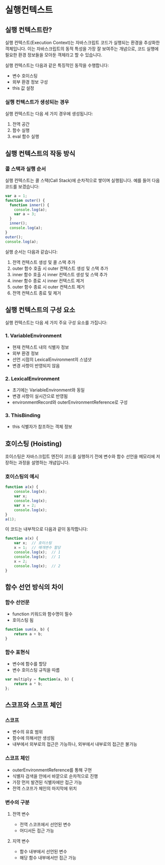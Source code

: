 # 실행컨텍스트

## 실행 컨텍스트란?

실행 컨텍스트(Execution Context)는 자바스크립트 코드가 실행되는 환경을 추상화한 객체입니다. 이는 자바스크립트의 동적 특성을 가장 잘 보여주는 개념으로, 코드 실행에 필요한 환경 정보들을 모아둔 객체라고 할 수 있습니다.

실행 컨텍스트는 다음과 같은 특징적인 동작을 수행합니다:
- 변수 호이스팅
- 외부 환경 정보 구성
- this 값 설정

### 실행 컨텍스트가 생성되는 경우

실행 컨텍스트는 다음 세 가지 경우에 생성됩니다:
1. 전역 공간
2. 함수 실행
3. eval 함수 실행

## 실행 컨텍스트의 작동 방식

### 콜 스택과 실행 순서

실행 컨텍스트는 콜 스택(Call Stack)에 순차적으로 쌓이며 실행됩니다. 예를 들어 다음 코드를 보겠습니다:

```javascript
var a = 1;
function outer() {
  function inner() {
    console.log(a);
    var a = 3;
  }
  inner();
  console.log(a);
}
outer();
console.log(a);
```

실행 순서는 다음과 같습니다:

1. 전역 컨텍스트 생성 및 콜 스택 추가
2. outer 함수 호출 시 outer 컨텍스트 생성 및 스택 추가
3. inner 함수 호출 시 inner 컨텍스트 생성 및 스택 추가
4. inner 함수 종료 시 inner 컨텍스트 제거
5. outer 함수 종료 시 outer 컨텍스트 제거
6. 전역 컨텍스트 종료 및 제거

## 실행 컨텍스트의 구성 요소

실행 컨텍스트는 다음 세 가지 주요 구성 요소를 가집니다:

### 1. VariableEnvironment

- 현재 컨텍스트 내의 식별자 정보
- 외부 환경 정보
- 선언 시점의 LexicalEnvironment의 스냅샷
- 변경 사항이 반영되지 않음

### 2. LexicalEnvironment

- 초기에는 VariableEnvironment와 동일
- 변경 사항이 실시간으로 반영됨
- environmentRecord와 outerEnvironmentReference로 구성

### 3. ThisBinding

- this 식별자가 참조하는 객체 정보

## 호이스팅 (Hoisting)

호이스팅은 자바스크립트 엔진이 코드를 실행하기 전에 변수와 함수 선언을 메모리에 저장하는 과정을 설명하는 개념입니다.

### 호이스팅의 예시

```javascript
function a(x) {
    console.log(x);
    var x;
    console.log(x);
    var x = 2;
    console.log(x);
}
a(1);
```

이 코드는 내부적으로 다음과 같이 동작합니다:

```javascript
function a(x) {
    var x;  // 호이스팅
    x = 1;  // 매개변수 할당
    console.log(x);  // 1
    console.log(x);  // 1
    x = 2;
    console.log(x);  // 2
}
```

## 함수 선언 방식의 차이

### 함수 선언문
- function 키워드와 함수명이 필수
- 호이스팅 됨
```javascript
function sum(a, b) {
    return a + b;
}
```

### 함수 표현식
- 변수에 함수를 할당
- 변수 호이스팅 규칙을 따름
```javascript
var multiply = function(a, b) {
    return a * b;
};
```

## 스코프와 스코프 체인

### 스코프
- 변수의 유효 범위
- 함수에 의해서만 생성됨
- 내부에서 외부로의 접근은 가능하나, 외부에서 내부로의 접근은 불가능

### 스코프 체인
- outerEnvironmentReference를 통해 구현
- 식별자 검색을 안에서 바깥으로 순차적으로 진행
- 가장 먼저 발견된 식별자에만 접근 가능
- 전역 스코프가 체인의 마지막에 위치

### 변수의 구분
1. 전역 변수
    - 전역 스코프에서 선언된 변수
    - 어디서든 접근 가능

2. 지역 변수
    - 함수 내부에서 선언된 변수
    - 해당 함수 내부에서만 접근 가능